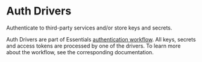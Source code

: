 # Auth Drivers

Authenticate to third-party services and/or store keys and secrets.

Auth Drivers are part of Essentials [authentication workflow](./auths-and-secrets). All keys, secrets and access tokens are processed by one of the drivers. To learn more about the workflow, see the corresponding documentation.

<!--@include: ./_parts/auth-driver-api-->
<!--@include: ./_parts/auth-driver-airtable-->
<!--@include: ./_parts/auth-driver-aws-->
<!--@include: ./_parts/auth-driver-cloudflare-->
<!--@include: ./_parts/auth-driver-facebook-->
<!--@include: ./_parts/auth-driver-google-->
<!--@include: ./_parts/auth-driver-instagram-->
<!--@include: ./_parts/auth-driver-tiktok-->
<!--@include: ./_parts/auth-driver-twitter-->
<!--@include: ./_parts/auth-driver-vimeo-->
